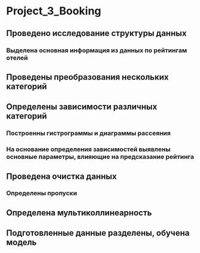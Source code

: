# Project_3_Booking

## Проведено исследование структуры данных
### Выделена основная информация из данных по рейтингам отелей

## Проведены преобразования нескольких категорий

## Определены зависимости различных категорий
### Построенны гистрограммы и диаграммы рассеяния
### На основание определения зависимостей выявлены основные параметры, влияющие на предсказание рейтинга

## Проведена очистка данных
### Определены пропуски

## Определена мультиколлинеарность
## Подготовленные данные разделены, обучена модель
